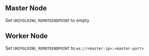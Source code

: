 ## Master Node

Set `UNIFOLDING_REMOTEENDPOINT` to empty

## Worker Node

Set `UNIFOLDING_REMOTEENDPOINT` to `ws://<master-ip>:<master-port>`